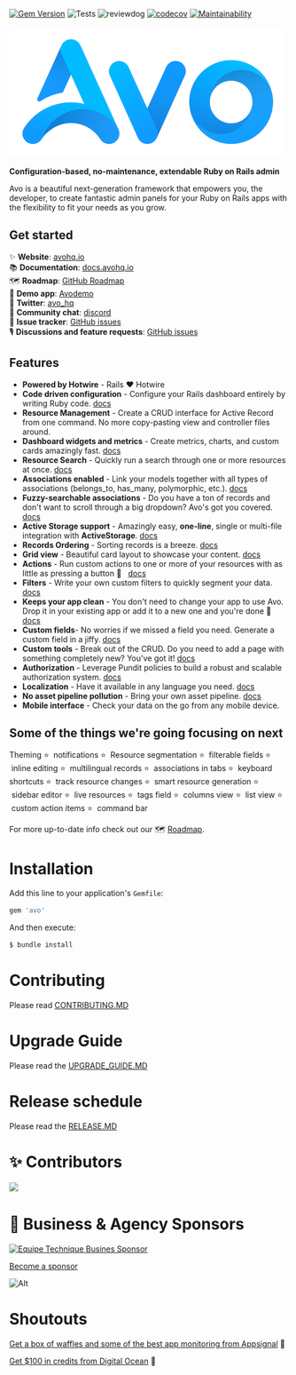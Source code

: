 [![Gem Version](https://badge.fury.io/rb/avo.svg)](https://badge.fury.io/rb/avo)
![Tests](https://github.com/avo-hq/avo/workflows/Tests/badge.svg)
![reviewdog](https://github.com/avo-hq/avo/workflows/reviewdog/badge.svg)
[![codecov](https://codecov.io/gh/avo-hq/avo/branch/master/graph/badge.svg?token=Q2LMFE4989)](https://codecov.io/gh/avo-hq/avo)
[![Maintainability](https://api.codeclimate.com/v1/badges/676a0afa2cc79f03aa29/maintainability)](https://codeclimate.com/github/avo-hq/avo/maintainability)

![](./public/avo-assets/logo-on-white.png)

**Configuration-based, no-maintenance, extendable Ruby on Rails admin**

Avo is a beautiful next-generation framework that empowers you, the developer, to create fantastic admin panels for your Ruby on Rails apps with the flexibility to fit your needs as you grow.

## Get started

✨ **Website**: [avohq.io](https://avohq.io)\
📚 **Documentation**: [docs.avohq.io](https://docs.avohq.io)\
🗺 **Roadmap**: [GitHub Roadmap](https://github.com/orgs/avo-hq/projects/3)\
🎸 **Demo app**: [Avodemo](https://avodemo.herokuapp.com/)\
🐤 **Twitter**: [avo_hq](https://twitter.com/avo_hq)\
💬 **Community chat**: [discord](https://discord.gg/pkTF6y8)\
🔧 **Issue tracker**: [GitHub issues](http://github.com/avo-hq/avo/issues)\
🎙 **Discussions and feature requests**: [GitHub issues](http://github.com/avo-hq/avo/discussions)

## Features

  - **Powered by Hotwire** - Rails ❤️  Hotwire
  - **Code driven configuration** - Configure your Rails dashboard entirely by writing Ruby code. [docs](https://docs.avohq.io/2.0/resources.html#defining-resources)
  - **Resource Management** - Create a CRUD interface for Active Record from one command. No more copy-pasting view and controller files around.
  - **Dashboard widgets and metrics** - Create metrics, charts, and custom cards amazingly fast. [docs](https://docs.avohq.io/2.0/dashboards.html)
  - **Resource Search** - Quickly run a search through one or more resources at once. [docs](https://docs.avohq.io/2.0/resources.html#filters)
  - **Associations enabled** - Link your models together with all types of associations (belongs_to, has_many, polymorphic, etc.). [docs](https://docs.avohq.io/2.0/associations.html)
  - **Fuzzy-searchable associations** - Do you have a ton of records and don't want to scroll through a big dropdown? Avo's got you covered. [docs](https://docs.avohq.io/2.0/associations.html#searchable-belongs-to)
  - **Active Storage support** - Amazingly easy, **one-line**, single or multi-file integration with **ActiveStorage**. [docs](https://docs.avohq.io/2.0/fields.html#file)
  - **Records Ordering** - Sorting records is a breeze. [docs](https://docs.avohq.io/2.0/resources.html#records-ordering)
  - **Grid view** - Beautiful card layout to showcase your content. [docs](https://docs.avohq.io/2.0/grid-view.html)
  - **Actions** - Run custom actions to one or more of your resources with as little as pressing a button 💪 &nbsp; [docs](https://docs.avohq.io/2.0/actions.html)
  - **Filters** - Write your own custom filters to quickly segment your data. [docs](https://docs.avohq.io/2.0/filters.html)
  - **Keeps your app clean** - You don't need to change your app to use Avo. Drop it in your existing app or add it to a new one and you're done 🙌 [docs](https://docs.avohq.io/2.0/installation.html)
  - **Custom fields**- No worries if we missed a field you need. Generate a custom field in a jiffy. [docs](https://docs.avohq.io/2.0/custom-fields.html)
  - **Custom tools** - Break out of the CRUD. Do you need to add a page with something completely new? You've got it! [docs](https://docs.avohq.io/2.0/custom-tools.html)
  - **Authorization** - Leverage Pundit policies to build a robust and scalable authorization system. [docs](https://docs.avohq.io/2.0/authorization.html)
  - **Localization** - Have it available in any language you need. [docs](https://docs.avohq.io/2.0/localization.html)
  - **No asset pipeline pollution** - Bring your own asset pipeline. [docs](https://docs.avohq.io/2.0/custom-asset-pipeline.html)
  - **Mobile interface** - Check your data on the go from any mobile device.

## Some of the things we're going focusing on next

Theming ⭐️  &nbsp;notifications ⭐️  &nbsp;Resource segmentation ⭐️  &nbsp;filterable fields ⭐️  &nbsp;inline editing ⭐️  &nbsp;multilingual records ⭐️  &nbsp;associations in tabs ⭐️  &nbsp;keyboard shortcuts ⭐️  &nbsp;track resource changes ⭐️  &nbsp;smart resource generation ⭐️  &nbsp;sidebar editor ⭐️  &nbsp;live resources ⭐️  &nbsp;tags field ⭐️  &nbsp;columns view ⭐️  &nbsp;list view ⭐️  &nbsp;custom action items ⭐️  &nbsp;command bar

For more up-to-date info check out our 🗺 [Roadmap](https://github.com/orgs/avo-hq/projects/3).

# Installation
Add this line to your application's `Gemfile`:

```ruby
gem 'avo'
```

And then execute:
```bash
$ bundle install
```

# Contributing

Please read [CONTRIBUTING.MD](./CONTRIBUTING.MD)

# Upgrade Guide

Please read the [UPGRADE_GUIDE.MD](https://docs.avohq.io/2.0/upgrade.html)

# Release schedule

Please read the [RELEASE.MD](./RELEASE.MD)

# ✨ Contributors

<a href="https://github.com/avo-hq/avo/graphs/contributors">
  <img src="https://contrib.rocks/image?repo=avo-hq/avo" />
</a>
<!--  https://contrib.rocks -->

# 🥇 Business & Agency Sponsors

<a href="https://equipetechnique.com/?utm_source=github&utm_medium=link&utm_campaign=avo_code_without_borders" target="_blank">
  <picture>
    <source media="(prefers-color-scheme: dark)" srcset="https://avohq.io/img/sponsors/ET-dark.jpeg">
    <img alt="Equipe Technique Busines Sponsor" src="https://avohq.io/img/sponsors/ET-light.jpeg" width="240px">
  </picture>
</a>

[Become a sponsor ](https://github.com/sponsors/adrianthedev)


![Alt](https://repobeats.axiom.co/api/embed/1481a6a259064f02a7936470d12a50802a9c98a4.svg "Repobeats analytics image")

# Shoutouts

[Get a box of waffles and some of the best app monitoring from Appsignal](https://appsignal.com/r/93dbe69bfb) 🧇

[Get $100 in credits from Digital Ocean](https://www.digitalocean.com/?refcode=efc1fe881d74&utm_campaign=Referral_Invite&utm_medium=Referral_Program&utm_source=badge) 💸
